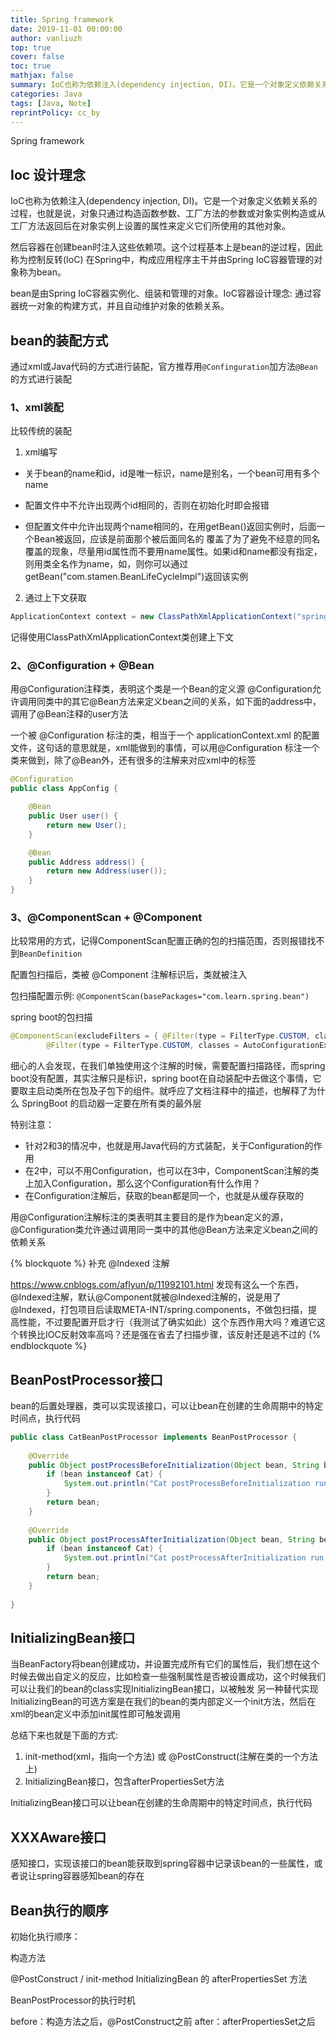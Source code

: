 ```yaml
---
title: Spring framework
date: 2019-11-01 00:00:00
author: vanliuzh
top: true
cover: false
toc: true
mathjax: false
summary: IoC也称为依赖注⼊(dependency injection, DI)。它是⼀个对象定义依赖关系的过程，也就是说，对象只通过构造函数参数。⼯⼚⽅法的参数或对象实例构造或从⼯⼚⽅法返回后在对象实例上设置的属性来定义它们所使⽤的其他对象
categories: Java
tags: [Java, Note]
reprintPolicy: cc_by
---
```


Spring framework

<!-- more -->

## Ioc 设计理念

IoC也称为依赖注⼊(dependency injection, DI)。它是⼀个对象定义依赖关系的过程，也就是说，对象只通过构造函数参数、⼯⼚⽅法的参数或对象实例构造或从⼯⼚⽅法返回后在对象实例上设置的属性来定义它们所使⽤的其他对象。

然后容器在创建bean时注⼊这些依赖项。这个过程基本上是bean的逆过程，因此称为控制反转(IoC) 在Spring中，构成应⽤程序主⼲并由Spring IoC容器管理的对象称为bean。

bean是由Spring IoC容器实例化、组装和管理的对象。IoC容器设计理念: 通过容器统⼀对象的构建⽅式，并且⾃动维护对象的依赖关系。

## bean的装配方式

通过xml或Java代码的方式进行装配，官方推荐用`@Confinguration`加方法`@Bean`的方式进行装配

### 1、xml装配

比较传统的装配

1. xml编写

- 关于bean的name和id，id是唯一标识，name是别名，一个bean可用有多个name

- 配置文件中不允许出现两个id相同的，否则在初始化时即会报错

- 但配置文件中允许出现两个name相同的，在用getBean()返回实例时，后面一个Bean被返回，应该是前面那个被后面同名的 覆盖了为了避免不经意的同名覆盖的现象，尽量用id属性而不要用name属性。如果id和name都没有指定，则用类全名作为name，如，则你可以通过getBean("com.stamen.BeanLifeCycleImpl")返回该实例

2. 通过上下文获取

```java
ApplicationContext context = new ClassPathXmlApplicationContext("spring.xml");
```

记得使用ClassPathXmlApplicationContext类创建上下文

### 2、@Configuration + @Bean

用@Configuration注释类，表明这个类是一个Bean的定义源
@Configuration允许调用同类中的其它@Bean方法来定义bean之间的关系，如下面的address中，调用了@Bean注释的user方法

一个被 @Configuration 标注的类，相当于一个 applicationContext.xml 的配置文件，这句话的意思就是，xml能做到的事情，可以用@Configuration 标注一个类来做到，除了@Bean外，还有很多的注解来对应xml中的标签

```java
@Configuration
public class AppConfig { 

    @Bean
    public User user() { 
        return new User(); 
    }

    @Bean
	public Address address() {
		return new Address(user());
	}
}
```

### 3、@ComponentScan + @Component

比较常用的方式，记得ComponentScan配置正确的包的扫描范围，否则报错找不到`BeanDefinition`

配置包扫描后，类被 @Component 注解标识后，类就被注入

包扫描配置示例: `@ComponentScan(basePackages="com.learn.spring.bean")`

spring boot的包扫描

```java
@ComponentScan(excludeFilters = { @Filter(type = FilterType.CUSTOM, classes = TypeExcludeFilter.class),
		@Filter(type = FilterType.CUSTOM, classes = AutoConfigurationExcludeFilter.class) })
```

细心的人会发现，在我们单独使用这个注解的时候，需要配置扫描路径，而spring boot没有配置，其实注解只是标识，spring boot在自动装配中去做这个事情，它要取主启动类所在包及子包下的组件。就呼应了文档注释中的描述，也解释了为什么 SpringBoot 的启动器一定要在所有类的最外层

特别注意：

- 针对2和3的情况中，也就是用Java代码的方式装配，关于Configuration的作用
- 在2中，可以不用Configuration，也可以在3中，ComponentScan注解的类上加入Configuration，那么这个Configuration有什么作用？
- 在Configuration注解后，获取的bean都是同一个，也就是从缓存获取的

用@Configuration注解标注的类表明其主要目的是作为bean定义的源，@Configuration类允许通过调用同一类中的其他@Bean方法来定义bean之间的依赖关系

{% blockquote %}
补充 @Indexed 注解

https://www.cnblogs.com/aflyun/p/11992101.html 发现有这么一个东西，@Indexed注解，默认@Component就被@Indexed注解的，说是用了@Indexed，打包项目后读取META-INT/spring.components，不做包扫描，提高性能，不过要配置开启才行（我测试了确实如此）这个东西作用大吗？难道它这个转换比IOC反射效率高吗？还是强在省去了扫描步骤，该反射还是逃不过的
{% endblockquote %}

## BeanPostProcessor接口

bean的后置处理器，类可以实现该接口，可以让bean在创建的生命周期中的特定时间点，执行代码

```java
public class CatBeanPostProcessor implements BeanPostProcessor {
    
    @Override
    public Object postProcessBeforeInitialization(Object bean, String beanName) throws BeansException {
        if (bean instanceof Cat) {
            System.out.println("Cat postProcessBeforeInitialization run...");
        }
        return bean;
    }
    
    @Override
    public Object postProcessAfterInitialization(Object bean, String beanName) throws BeansException {
        if (bean instanceof Cat) {
            System.out.println("Cat postProcessAfterInitialization run...");
        }
        return bean;
    }
    
}
```

## InitializingBean接口

当BeanFactory将bean创建成功，并设置完成所有它们的属性后，我们想在这个时候去做出自定义的反应，比如检查一些强制属性是否被设置成功，这个时候我们可以让我们的bean的class实现InitializingBean接口，以被触发
另一种替代实现InitializingBean的可选方案是在我们的bean的类内部定义一个init方法，然后在xml的bean定义中添加init属性即可触发调用

总结下来也就是下面的方式:

1. init-method(xml，指向一个方法) 或 @PostConstruct(注解在类的一个方法上)
2. InitializingBean接口，包含afterPropertiesSet方法

InitializingBean接口可以让bean在创建的生命周期中的特定时间点，执行代码

## XXXAware接口

感知接口，实现该接口的bean能获取到spring容器中记录该bean的一些属性，或者说让spring容器感知bean的存在

## Bean执行的顺序

初始化执行顺序：

构造方法

@PostConstruct / init-method
InitializingBean 的 afterPropertiesSet 方法

BeanPostProcessor的执行时机

before：构造方法之后，@PostConstruct之前
after：afterPropertiesSet之后



